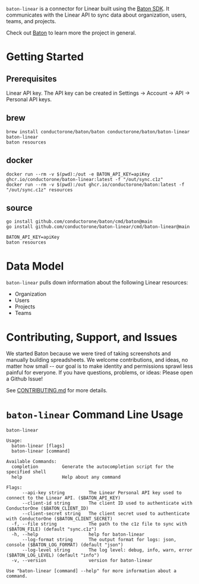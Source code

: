 `baton-linear` is a connector for Linear built using the [Baton SDK](https://github.com/conductorone/baton-sdk). It communicates with the Linear API to sync data about organization, users, teams, and projects.

Check out [Baton](https://github.com/conductorone/baton) to learn more the project in general.

# Getting Started

## Prerequisites

Linear API key. 
The API key can be created in Settings -> Account -> API -> Personal API keys. 

## brew

```
brew install conductorone/baton/baton conductorone/baton/baton-linear
baton-linear
baton resources
```

## docker

```
docker run --rm -v $(pwd):/out -e BATON_API_KEY=apiKey ghcr.io/conductorone/baton-linear:latest -f "/out/sync.c1z"
docker run --rm -v $(pwd):/out ghcr.io/conductorone/baton:latest -f "/out/sync.c1z" resources
```

## source

```
go install github.com/conductorone/baton/cmd/baton@main
go install github.com/conductorone/baton-linear/cmd/baton-linear@main

BATON_API_KEY=apiKey
baton resources
```

# Data Model

`baton-linear` pulls down information about the following Linear resources:
- Organization
- Users
- Projects
- Teams

# Contributing, Support, and Issues

We started Baton because we were tired of taking screenshots and manually building spreadsheets. We welcome contributions, and ideas, no matter how small -- our goal is to make identity and permissions sprawl less painful for everyone. If you have questions, problems, or ideas: Please open a Github Issue!

See [CONTRIBUTING.md](https://github.com/ConductorOne/baton/blob/main/CONTRIBUTING.md) for more details.

# `baton-linear` Command Line Usage

```
baton-linear

Usage:
  baton-linear [flags]
  baton-linear [command]

Available Commands:
  completion         Generate the autocompletion script for the specified shell
  help               Help about any command

Flags:
      --api-key string         The Linear Personal API key used to connect to the Linear API. ($BATON_API_KEY)
      --client-id string       The client ID used to authenticate with ConductorOne ($BATON_CLIENT_ID)
      --client-secret string   The client secret used to authenticate with ConductorOne ($BATON_CLIENT_SECRET)
  -f, --file string            The path to the c1z file to sync with ($BATON_FILE) (default "sync.c1z")
  -h, --help                   help for baton-linear
      --log-format string      The output format for logs: json, console ($BATON_LOG_FORMAT) (default "json")
      --log-level string       The log level: debug, info, warn, error ($BATON_LOG_LEVEL) (default "info")
  -v, --version                version for baton-linear

Use "baton-linear [command] --help" for more information about a command.

```
